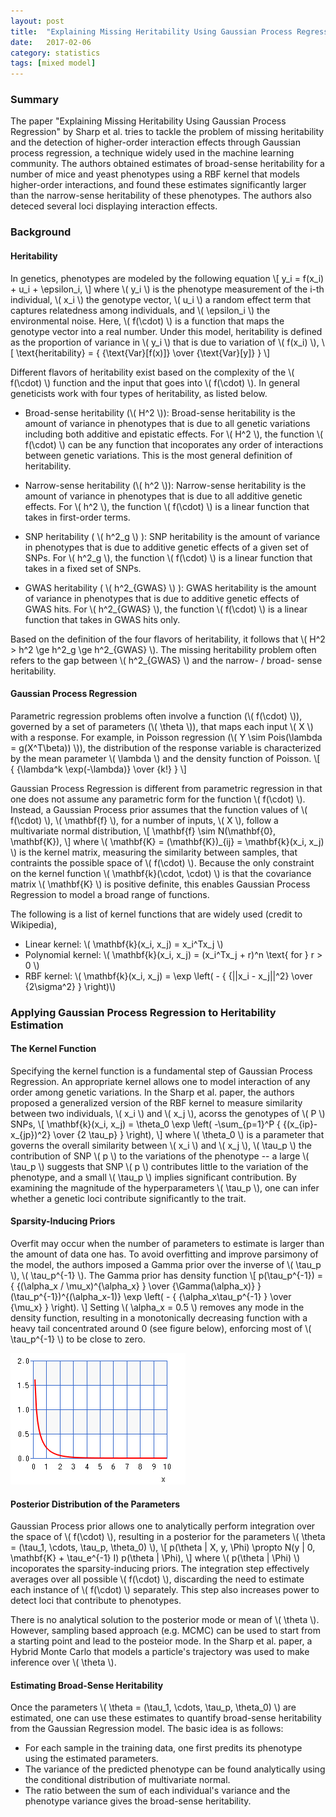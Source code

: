 ```yaml
---
layout: post
title:  "Explaining Missing Heritability Using Gaussian Process Regression (Reader's Digest)"
date:   2017-02-06
category: statistics
tags: [mixed model]
---
```


<script type="text/javascript" async
src="https://cdn.mathjax.org/mathjax/latest/MathJax.js?config=TeX-MML-AM_CHTML">
</script>

### Summary

The paper "Explaining Missing Heritability Using Gaussian Process Regression" by Sharp et al.
tries to tackle the problem of missing heritability and the detection of higher-order interaction
effects through Gaussian process regression, a technique widely used in the machine learning community.
The authors obtained estimates of broad-sense heritability for a number of mice and yeast
phenotypes using a RBF kernel that models higher-order interactions, and found these estimates
significantly larger than the narrow-sense heritability of these phenotypes. The authors also
deteced several loci displaying interaction effects.

### Background

#### Heritability

In genetics, phenotypes are modeled by the following equation
\\[ y_i = f(x_i) + u_i + \epsilon_i, \\]
where \\( y_i \\) is the phenotype measurement of the i-th individual, \\( x_i \\) the genotype vector,
\\( u_i \\) a random effect term that captures relatedness among individuals, and \\( \epsilon_i \\)
the environmental noise. Here, \\( f(\cdot) \\) is a function that maps the genotype vector into
a real number. Under this model, heritability is defined as the proportion of variance in \\( y_i \\)
that is due to variation of \\( f(x_i) \\),
\\[ \text{heritability} = { {\text{Var}[f(x)]} \over {\text{Var}[y]} } \\]

Different flavors of heritability exist based on the complexity of the \\( f(\cdot) \\) function
and the input that goes into \\( f(\cdot) \\). In general geneticists work with four types of heritability,
as listed below.

- Broad-sense heritability (\\( H^2 \\)): Broad-sense heritability is the amount of variance in phenotypes
that is due to all genetic variations including both additive and epistatic effects. For \\( H^2 \\),
the function \\( f(\cdot) \\) can be any function that incoporates any order of interactions between genetic
variations. This is the most general definition of heritability.

- Narrow-sense heritability (\\( h^2 \\)): Narrow-sense heritability is the amount of variance in phenotypes
that is due to all additive genetic effects. For \\( h^2 \\), the function \\( f(\cdot) \\) is a linear
function that takes in first-order terms.

- SNP heritability ( \\( h^2_g \\) ): SNP heritability is the amount of variance in phenotypes that is due
to additive genetic effects of a given set of SNPs. For \\( h^2_g \\), the function \\( f(\cdot) \\) is
a linear function that takes in a fixed set of SNPs.

- GWAS heritability ( \\( h^2\_{GWAS} \\) ): GWAS heritability is the amount of variance in phenotypes
that is due to additive genetic effects of GWAS hits. For \\( h^2\_{GWAS} \\), the function \\( f(\cdot) \\)
is a linear function that takes in GWAS hits only.

Based on the definition of the four flavors of heritability, it follows that \\( H^2 > h^2 \ge h^2_g \ge h^2\_{GWAS} \\).
The missing heritability problem often refers to the gap between \\( h^2\_{GWAS} \\) and the narrow- / broad- sense
heritability.


#### Gaussian Process Regression

Parametric regression problems often involve a function (\\( f(\cdot) \\)), governed by a set of parameters (\\( \theta \\)), that
maps each input \\( X \\) with a response. For example, in Poisson regression (\\( Y \sim Pois(\lambda = g(X^T\beta)) \\)),
the distribution of the response variable is characterized by the mean parameter \\( \lambda \\) and the density function of Poisson.
\\[ { {\lambda^k \exp(-\lambda)} \over {k!} } \\]

Gaussian Process Regression is different from parametric regression in that one does not assume any parametric form for the
function \\( f(\cdot) \\). Instead, a Gaussian Process prior assumes that the function values of \\( f(\cdot) \\), \\( \mathbf{f} \\),
for a number of inputs, \\( X \\), follow a multivariate normal distribution,
\\[ \mathbf{f} \sim N(\mathbf{0}, \mathbf{K}), \\] 
where \\( \mathbf{K} = (\mathbf{K})\_{ij} = \mathbf{k}(x\_i, x\_j) \\) is the kernel matrix, measuring the similarity between samples,
that contraints the possible space of \\( f(\cdot) \\). Because the only constraint on the kernel function \\( \mathbf{k}(\cdot, \cdot) \\)
is that the covariance matrix \\( \mathbf{K} \\) is positive definite, this enables Gaussian Process Regression to model a broad range
of functions.

The following is a list of kernel functions that are widely used (credit to Wikipedia),

- Linear kernel: \\( \mathbf{k}(x_i, x_j) = x_i^Tx_j \\)
- Polynomial kernel: \\( \mathbf{k}(x_i, x_j) = (x_i^Tx_j + r)^n \text{ for } r > 0 \\)
- RBF kernel: \\( \mathbf{k}(x_i, x_j) = \exp \left( - { {\|\|x\_i - x\_j\|\|^2} \over {2\sigma^2} } \right)\\)

### Applying Gaussian Process Regression to Heritability Estimation

#### The Kernel Function

Specifying the kernel function is a fundamental step of Gaussian Process Regression. An appropriate kernel allows one to
model interaction of any order among genetic variations. In the Sharp et al. paper, the authors proposed a generalized version of
the RBF kernel to measure similarity between two individuals, \\( x\_i \\) and \\( x\_j \\), acorss the genotypes of \\( P \\) SNPs,
\\[ \mathbf{k}(x_i, x_j) = \theta_0 \exp \left( -\sum\_{p=1}^P { {(x\_{ip}-x\_{jp})^2} \over {2 \tau\_p} } \right), \\]
where \\( \theta\_0 \\) is a parameter that governs the overall similarity between \\( x\_i \\) and \\( x\_j \\), \\( \tau\_p \\)
the contribution of SNP \\( p \\) to the variations of the phenotype -- a large \\( \tau\_p \\) suggests that SNP \\( p \\)
contributes little to the variation of the phenotype, and a small \\( \tau\_p \\) implies significant contribution. By examining
the magnitude of the hyperparameters \\( \tau\_p \\), one can infer whether a genetic loci contribute significantly to the trait.

#### Sparsity-Inducing Priors

Overfit may occur when the number of parameters to estimate is larger than the amount of data one has. To avoid overfitting and improve
parsimony of the model, the authors imposed a Gamma prior over the inverse of \\( \tau\_p \\), \\( \tau\_p^{-1} \\). The Gamma prior
has density function
\\[ p(\tau\_p^{-1}) = { {(\alpha\_x / \mu\_x)^{\alpha\_x} } \over {\Gamma(\alpha\_x)} } (\tau\_p^{-1})^{(\alpha\_x-1)} \exp \left( - { {\alpha\_x\tau\_p^{-1} } \over {\mu\_x} } \right). \\] Setting \\( \alpha\_x = 0.5 \\) removes any mode in the density function, resulting in a monotonically
decreasing function with a heavy tail concentrated around 0 (see figure below), enforcing most of \\( \tau\_p^{-1} \\) to be close to zero.

![Gamma Distribution](/assets/gamma.png)

#### Posterior Distribution of the Parameters

Gaussian Process prior allows one to analytically perform integration over the space of \\( f(\cdot) \\), resulting in a posterior
for the parameters \\( \theta = (\tau\_1, \cdots, \tau\_p, \theta_0) \\),
\\[ p(\theta | X, y, \Phi) \propto N(y | 0, \mathbf{K} + \tau\_e^{-1} I) p(\theta | \Phi), \\]
where \\( p(\theta | \Phi) \\) incoporates the sparsity-inducing priors. The integration step effectively averages over all possible
\\( f(\cdot) \\), discarding the need to estimate each instance of \\( f(\cdot) \\) separately. This step also increases power to
detect loci that contribute to phenotypes.

There is no analytical solution to the posterior mode or mean of \\( \theta \\). However, sampling based approach (e.g. MCMC) can be
used to start from a starting point and lead to the posteior mode. In the Sharp et al. paper, a Hybrid Monte Carlo that models a particle's
trajectory was used to make inference over \\( \theta \\).

#### Estimating Broad-Sense Heritability

Once the parameters \\( \theta = (\tau\_1, \cdots, \tau\_p, \theta_0) \\) are estimated, one can use these estimates to quantify
broad-sense heritability from the Gaussian Regression model. The basic idea is as follows:

- For each sample in the training data, one first predits its phenotype using the estimated parameters.
- The variance of the predicted phenotype can be found analytically using the conditional distribution of multivariate normal.
- The ratio between the sum of each individual's variance and the phenotype variance gives the broad-sense heritability.



